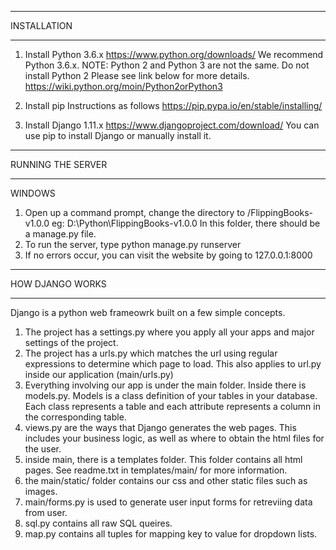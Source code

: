 ************************************
INSTALLATION
************************************
1. Install Python 3.6.x
https://www.python.org/downloads/
We recommend Python 3.6.x.
NOTE: Python 2 and Python 3 are not the same.
Do not install Python 2
Please see link below for more details.
https://wiki.python.org/moin/Python2orPython3

2. Install pip
Instructions as follows
https://pip.pypa.io/en/stable/installing/

3. Install Django 1.11.x
https://www.djangoproject.com/download/
You can use pip to install Django or
manually install it.


************************************
RUNNING THE SERVER
************************************

WINDOWS
1. Open up a command prompt, change the directory to
/FlippingBooks-v1.0.0
eg: D:\Python\FlippingBooks-v1.0.0
In this folder, there should be a manage.py file.
2. To run the server, type python manage.py runserver
3. If no errors occur, you can visit the website by going
to 127.0.0.1:8000


************************************
HOW DJANGO WORKS
************************************

Django is a python web frameowrk built on a few simple concepts.
1. The project has a settings.py where you apply all your apps
and major settings of the project.
2. The project has a urls.py which matches the url using regular
expressions to determine which page to load. This also applies to
url.py inside our application (main/urls.py)
3. Everything involving our app is under the main folder. Inside there
is models.py. Models is a class definition of your tables in your database.
Each class represents a table and each attribute represents a column in 
the corresponding table.
4. views.py are the ways that Django generates the web pages. This includes
your business logic, as well as where to obtain the html files for the user.
4. inside main, there is a templates folder. This folder contains all html
pages. See readme.txt in templates/main/ for more information.
5. the main/static/ folder contains our css and other static files such as images.
6. main/forms.py is used to generate user input forms for retreviing data from user.
7. sql.py contains all raw SQL queires.
8. map.py contains all tuples for mapping key to value for dropdown lists.
